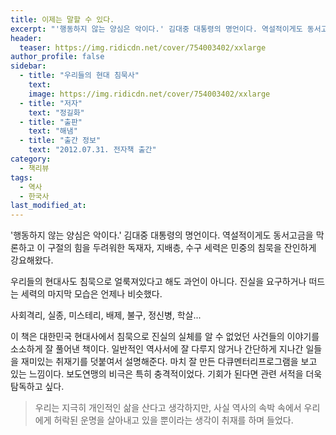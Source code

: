 ```yaml
---
title: 이제는 말할 수 있다.
excerpt: "'행동하지 않는 양심은 악이다.' 김대중 대통령의 명언이다. 역설적이게도 동서고금을 막론하고 이 구절의 힘을 두려워한 독재자, 지배층, 수구 세력은 민중의 침묵을 잔인하게 강요해왔다."
header:
  teaser: https://img.ridicdn.net/cover/754003402/xxlarge
author_profile: false
sidebar:
  - title: "우리들의 현대 침묵사"
    text:
    image: https://img.ridicdn.net/cover/754003402/xxlarge
  - title: "저자"
    text: "정길화"
  - title: "출판"
    text: "해냄"
  - title: "출간 정보"
    text: "2012.07.31. 전자책 출간"
category:
  - 책리뷰
tags:
  - 역사
  - 한국사
last_modified_at:
---
```


'행동하지 않는 양심은 악이다.' 김대중 대통령의 명언이다. 역설적이게도 동서고금을 막론하고 이 구절의 힘을 두려워한 독재자, 지배층, 수구 세력은 민중의 침묵을 잔인하게 강요해왔다.

우리들의 현대사도 침묵으로 얼룩져있다고 해도 과언이 아니다. 진실을 요구하거나 떠드는 세력의 마지막 모습은 언제나 비슷했다. 

사회격리, 실종, 미스테리, 배제, 불구, 정신병, 학살... 

이 책은 대한민국 현대사에서 침묵으로 진실의 실체를 알 수 없었던 사건들의 이야기를 소소하게 잘 풀어낸 책이다. 일반적인 역사서에 잘 다루지 않거나 간단하게 지나간 일들을 재미있는 취재기를 덧붙여서 설명해준다. 마치 잘 만든 다큐멘터리프로그램을 보고 있는 느낌이다. 보도연맹의 비극은 특히 충격적이었다. 기회가 된다면 관련 서적을 더욱 탐독하고 싶다.

> 우리는 지극히 개인적인 삶을 산다고 생각하지만, 사실 역사의 속박 속에서 우리에게 허락된 운명을 살아내고 있을 뿐이라는 생각이 취재를 하며 들었다. 

